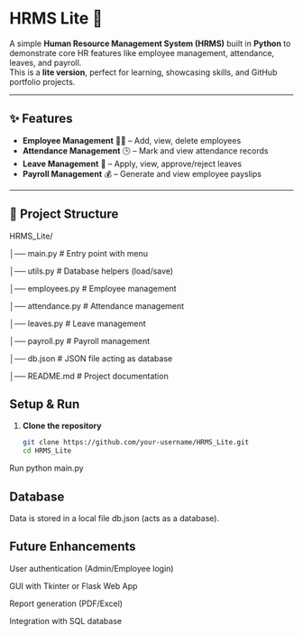 # HRMS Lite 🏢

A simple **Human Resource Management System (HRMS)** built in **Python** to demonstrate core HR features like employee management, attendance, leaves, and payroll.  
This is a **lite version**, perfect for learning, showcasing skills, and GitHub portfolio projects.  

---

## ✨ Features
- **Employee Management** 👩‍💼 – Add, view, delete employees  
- **Attendance Management** 🕒 – Mark and view attendance records  
- **Leave Management** 🌴 – Apply, view, approve/reject leaves  
- **Payroll Management** 💰 – Generate and view employee payslips  

---

## 📂 Project Structure

HRMS_Lite/

│── main.py # Entry point with menu

│── utils.py # Database helpers (load/save)

│── employees.py # Employee management

│── attendance.py # Attendance management

│── leaves.py # Leave management

│── payroll.py # Payroll management

│── db.json # JSON file acting as database

│── README.md # Project documentation

##  Setup & Run
1. **Clone the repository**
   ```bash
   git clone https://github.com/your-username/HRMS_Lite.git
   cd HRMS_Lite

Run
python main.py


## Database

Data is stored in a local file db.json (acts as a database).


## Future Enhancements

User authentication (Admin/Employee login)

GUI with Tkinter or Flask Web App

Report generation (PDF/Excel)

Integration with SQL database
